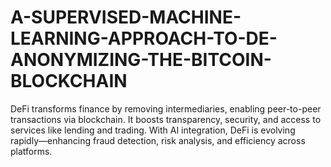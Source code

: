 # A-SUPERVISED-MACHINE-LEARNING-APPROACH-TO-DE-ANONYMIZING-THE-BITCOIN-BLOCKCHAIN
DeFi transforms finance by removing intermediaries, enabling peer-to-peer transactions via blockchain. It boosts transparency, security, and access to services like lending and trading. With AI integration, DeFi is evolving rapidly—enhancing fraud detection, risk analysis, and efficiency across platforms.
